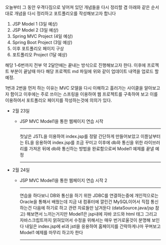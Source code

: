 오늘부터 그 동안 우격다짐으로 넣어져 있던 개념들을 다시 정리할 겸
아래와 같은 순서대로 개념을 다시 정리하고 포트폴리오를 작성해보고자 합니다

1. JSP Model 1 (3일 예상)
2. JSP Model 2 (3일 예상)
3. Spring MVC Project (4일 예상)
4. Spring Boot Project (3일 예상)
5. 이후 포트폴리오 페이지 구상
6. 포트폴리오 Project (1달 예상)


해당 1-6번까지 전부 약 2달안에는 끝내는 방식으로 진행해보고자 한다.
이후에 프로젝트 부분이 끝날때 마다 해당 프로젝트 md 파일에 위와 같이 업데이트 내역을 업로드 할 예정.

1번과 2번을 먼저 하는 이유는 MVC 모델을 다시 이해하고 흘러가는 사이클을 알아보고자 함이고
이후에는 주로 쓰이는 스프링을 이용하여 웹 프로젝트를 구축하여 보고
이를 이용하여서 포트폴리오 페이지를 작성하는것에 의의가 있다.


* 2월 23일
    * JSP MVC Model1을 통한 웹페이지 연습 시작
         ***
         
         첫날은 JSTL을 이용하여 index.jsp를 정말 간단하게 만들어보았고 
         이튿날부터는 EL을 응용하여 index.jsp를 조금 꾸미고
         이후에 db와 통신을 위한 라이브러리를 가져온 뒤에 db와 통신하는 방법을 완료함으로써 Model1 예제를 끝낼 예정
         
         ***
     
* 2월 24일
    * JSP MVC Model1을 통한 웹페이지 연습 시작 2
         ***
         
         연습을 하다보니 DB와 통신을 하기 위한 JDBC를 연결하는중에 개인적으로는 Oracle을 통해서 배웠는데
         지금 내 컴퓨터에 깔린건 MySQL이어서 직접 통신하는건 다음에 하기로 하고 관련 자료들만 남겨둔다 (dataSource.java/jsp 참고)
         해보면서 느끼는거지만 Model1은 jsp내에 자바 코드와 html 태그 그리고 자바스크립트까지 얽혀있어서 
         수정을 위해서는 매우 번거로울것이 분명해 보인다
         내일은 index.jsp에 el과 jstl을 응용하여 홈페이지를 간략하게나마 꾸며보고 Model1 예제를 마무리 하고자 한다
         
         ***